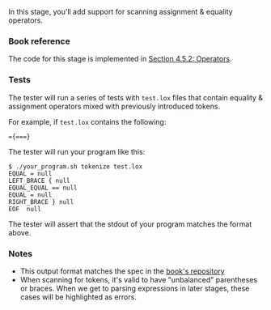 In this stage, you'll add support for scanning assignment & equality operators.

### Book reference

The code for this stage is implemented in [Section 4.5.2: Operators](https://craftinginterpreters.com/scanning.html#operators).

### Tests

The tester will run a series of tests with `test.lox` files that contain equality & assignment operators mixed with previously introduced tokens.

For example, if `test.lox` contains the following:

```
={===}
```

The tester will run your program like this:

```
$ ./your_program.sh tokenize test.lox
EQUAL = null
LEFT_BRACE { null
EQUAL_EQUAL == null
EQUAL = null
RIGHT_BRACE } null
EOF  null
```

The tester will assert that the stdout of your program matches the format above.

### Notes

- This output format matches the spec in the [book's repository](https://github.com/munificent/craftinginterpreters/tree/01e6f5b8f3e5dfa65674c2f9cf4700d73ab41cf8/test/scanning)
- When scanning for tokens, it's valid to have "unbalanced" parentheses or braces. When we get to parsing expressions in later stages, these cases will be highlighted as errors.